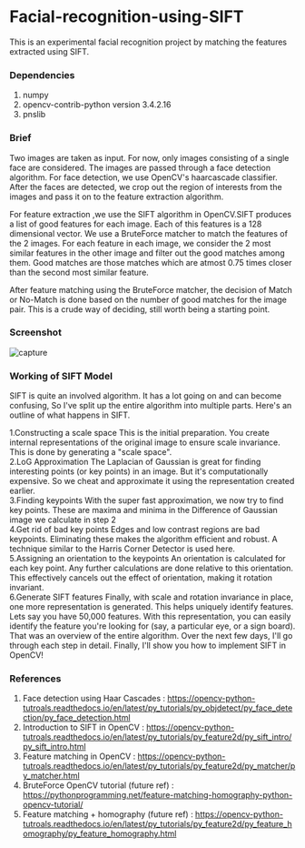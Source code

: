 # Facial-recognition-using-SIFT
This is an experimental facial recognition project by matching the features extracted using SIFT. 

### Dependencies
1. numpy
2. opencv-contrib-python version 3.4.2.16
3. pnslib

### Brief
Two images are taken as input. For now, only images consisting of a single face are considered. The images are passed through a face detection algorithm. For face detection, we use OpenCV's haarcascade classifier. After the faces are detected, we crop out the region of interests from the images and pass it on to the feature extraction algorithm.

For feature extraction ,we use the SIFT algorithm in OpenCV.SIFT produces a list of good features for each image. Each of this features is a 128 dimensional vector. We use a BruteForce matcher to match the features of the 2 images. For each feature in each image, we consider the 2 most similar features in the other image and filter out the good matches among them. Good matches are those matches which are atmost 0.75 times closer than the second most similar feature.

After feature matching using the BruteForce matcher, the decision of Match or No-Match is done based on the number of good matches for the image pair. This is a crude way of deciding, still worth being a starting point. 

### Screenshot

![capture](facial_recognition.png)

### Working of SIFT Model
SIFT is quite an involved algorithm. It has a lot going on and can become confusing, So I've split up the entire algorithm into multiple parts. Here's an outline of what happens in SIFT.
<br>

1.Constructing a scale space This is the initial preparation. You create internal representations of the original image to ensure scale invariance. This is done by generating a "scale space".
<br>
2.LoG Approximation The Laplacian of Gaussian is great for finding interesting points (or key points) in an image. But it's computationally expensive. So we cheat and approximate it using the representation created earlier.
<br>
3.Finding keypoints With the super fast approximation, we now try to find key points. These are maxima and minima in the Difference of Gaussian image we calculate in step 2
<br>
4.Get rid of bad key points Edges and low contrast regions are bad keypoints. Eliminating these makes the algorithm efficient and robust. A technique similar to the Harris Corner Detector is used here.
<br>
5.Assigning an orientation to the keypoints An orientation is calculated for each key point. Any further calculations are done relative to this orientation. This effectively cancels out the effect of orientation, making it rotation invariant.
<br>
6.Generate SIFT features Finally, with scale and rotation invariance in place, one more representation is generated. This helps uniquely identify features. Lets say you have 50,000 features. With this representation, you can easily identify the feature you're looking for (say, a particular eye, or a sign board). That was an overview of the entire algorithm. Over the next few days, I'll go through each step in detail. Finally, I'll show you how to implement SIFT in OpenCV!
<br>
### References
1. Face detection using Haar Cascades : https://opencv-python-tutroals.readthedocs.io/en/latest/py_tutorials/py_objdetect/py_face_detection/py_face_detection.html
2. Introduction to SIFT in OpenCV : https://opencv-python-tutroals.readthedocs.io/en/latest/py_tutorials/py_feature2d/py_sift_intro/py_sift_intro.html
3. Feature matching in OpenCV : https://opencv-python-tutroals.readthedocs.io/en/latest/py_tutorials/py_feature2d/py_matcher/py_matcher.html
4. BruteForce OpenCV tutorial (future ref) : https://pythonprogramming.net/feature-matching-homography-python-opencv-tutorial/
5. Feature matching + homography (future ref) : https://opencv-python-tutroals.readthedocs.io/en/latest/py_tutorials/py_feature2d/py_feature_homography/py_feature_homography.html
